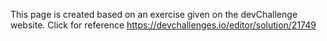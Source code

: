 This page is created based on an exercise given on the devChallenge website. Click for reference https://devchallenges.io/editor/solution/21749
